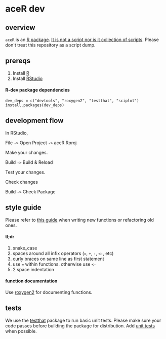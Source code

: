 # aceR dev

## overview

`aceR` is an [R package](http://www.statmethods.net/interface/packages.html). [It is not a script nor is it collection of scripts](https://youtu.be/r1yYJBzf1VQ?t=18). Please don't treat this repository as a script dump. 

## prereqs

1. Install [R](http://cran.rstudio.com/)
2. Install [RStudio](http://www.rstudio.com/products/rstudio/download/)

#### R-dev package dependencies

```
dev_deps = c("devtools", "roxygen2", "testthat", "sciplot")
install.packages(dev_deps)
```

## development flow

In RStudio, 

File `->` Open Project `->` aceR.Rproj

Make your changes.

Build `->` Build & Reload

Test your changes.

Check changes 

Build `->` Check Package

## style guide

Please refer to [this guide](http://r-pkgs.had.co.nz/style.html) when writing new functions or refactoring old ones.

#### tl;dr

1. snake_case
2. spaces around all infix operators (`=`, `+`, `-`, `<-`, etc)
3. curly braces on same line as first statement  
4. use `=` within functions. otherwise use `<-`
5. 2 space indentation

#### function documentation

Use [roxygen2](http://r-pkgs.had.co.nz/man.html) for documenting functions.

## tests

We use the [testthat](https://github.com/hadley/testthat) package to run basic unit tests. Please make sure your code passes before building the package for distribution. Add [unit tests](tests/testthat/) when possible.